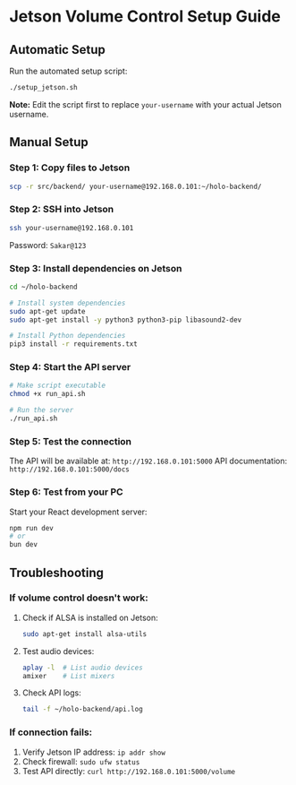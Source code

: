 # Jetson Volume Control Setup Guide

## Automatic Setup
Run the automated setup script:
```bash
./setup_jetson.sh
```
**Note:** Edit the script first to replace `your-username` with your actual Jetson username.

## Manual Setup

### Step 1: Copy files to Jetson
```bash
scp -r src/backend/ your-username@192.168.0.101:~/holo-backend/
```

### Step 2: SSH into Jetson
```bash
ssh your-username@192.168.0.101
```
Password: `Sakar@123`

### Step 3: Install dependencies on Jetson
```bash
cd ~/holo-backend

# Install system dependencies
sudo apt-get update
sudo apt-get install -y python3 python3-pip libasound2-dev

# Install Python dependencies
pip3 install -r requirements.txt
```

### Step 4: Start the API server
```bash
# Make script executable
chmod +x run_api.sh

# Run the server
./run_api.sh
```

### Step 5: Test the connection
The API will be available at: `http://192.168.0.101:5000`
API documentation: `http://192.168.0.101:5000/docs`

### Step 6: Test from your PC
Start your React development server:
```bash
npm run dev
# or
bun dev
```

## Troubleshooting

### If volume control doesn't work:
1. Check if ALSA is installed on Jetson:
   ```bash
   sudo apt-get install alsa-utils
   ```

2. Test audio devices:
   ```bash
   aplay -l  # List audio devices
   amixer    # List mixers
   ```

3. Check API logs:
   ```bash
   tail -f ~/holo-backend/api.log
   ```

### If connection fails:
1. Verify Jetson IP address: `ip addr show`
2. Check firewall: `sudo ufw status`
3. Test API directly: `curl http://192.168.0.101:5000/volume`
